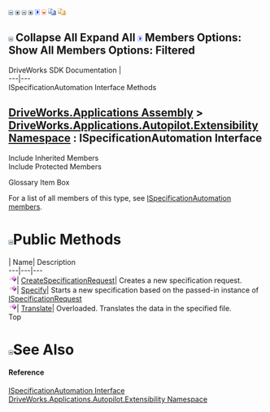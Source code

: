 ![](dotnetimages/collapse.gif) ![](dotnetimages/expand.gif) ![](dotnetimages/collapse.gif) ![](dotnetimages/expand.gif) ![](dotnetimages/drpdown.gif) ![](dotnetimages/drpdown_orange.gif) ![](dotnetimages/copycode.gif) ![](dotnetimages/copycodeHighlight.gif)

![](dotnetimages/collapse.gif) Collapse All Expand All ![](dotnetimages/drpdown.gif) Members Options: Show All  Members Options: Filtered   
---  
DriveWorks SDK Documentation  |   
---|---  
ISpecificationAutomation Interface Methods   
  
[DriveWorks.Applications Assembly](topic13.md) > [DriveWorks.Applications.Autopilot.Extensibility Namespace](topic1633.md) : ISpecificationAutomation Interface  
---  
  
Include Inherited Members    
Include Protected Members    


Glossary Item Box

For a list of all members of this type, see [ISpecificationAutomation members](topic1762.md).

# ![](dotnetimages/collapse.gif)Public Methods

| Name| Description  
---|---|---  
![ Method](dotnetimages/Method.gif)| [CreateSpecificationRequest](topic1766.md)| Creates a new specification request.   
![ Method](dotnetimages/Method.gif)| [Specify](topic1767.md)| Starts a new specification based on the passed-in instance of [ISpecificationRequest](topic1778.md)  
![ Method](dotnetimages/Method.gif)| [Translate](topic1768.md)| Overloaded. Translates the data in the specified file.   
Top

# ![](dotnetimages/collapse.gif)See Also

#### Reference

[ISpecificationAutomation Interface](topic1761.md)   
[DriveWorks.Applications.Autopilot.Extensibility Namespace](topic1633.md)


